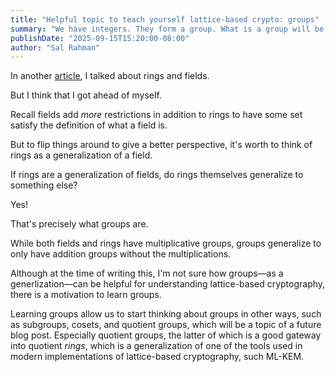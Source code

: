 ```yaml
---
title: "Helpful topic to teach yourself lattice-based crypto: groups"
summary: "We have integers. They form a group. What is a group will be discussed in this article"
publishDate: "2025-09-15T15:20:00-08:00"
author: "Sal Rahman"
---
```


In another [article](https://blog.salrahman.com/posts/2025/09/fields-and-rings), I talked about rings and fields.

But I think that I got ahead of myself.

Recall fields add _more_ restrictions in addition to rings to have some set satisfy the definition of what a field is.

But to flip things around to give a better perspective, it's worth to think of rings as a generalization of a field.

If rings are a generalization of fields, do rings themselves generalize to something else?

Yes!

That's precisely what groups are.

While both fields and rings have multiplicative groups, groups generalize to only have addition groups without the multiplications.

Although at the time of writing this, I'm not sure how groups—as a generlization—can be helpful for understanding lattice-based cryptography, there is a motivation to learn groups.

Learning groups allow us to start thinking about groups in other ways, such as subgroups, cosets, and quotient groups, which will be a topic of a future blog post. Especially quotient groups, the latter of which is a good gateway into quotient _rings_, which is a generalization of one of the tools used in modern implementations of lattice-based cryptography, such ML-KEM.
